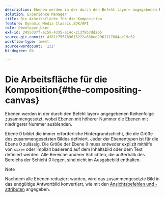 ```yaml
---
description: Ebenen werden in der durch den Befehl layer= angegebenen Reihenfolge zusammengesetzt, wobei Ebenen mit höherer Nummer die Ebenen mit niedrigerer Nummer ausblenden.
solution: Experience Manager
title: Die Arbeitsfläche für die Komposition
feature: Dynamic Media Classic,SDK/API
role: Developer,User
exl-id: 2455d07f-a158-4335-a14c-213f8b3dd265
source-git-commit: 4f81f755789613222a66bed2961117604ae19e62
workflow-type: tm+mt
source-wordcount: '132'
ht-degree: 0%

---
```


# Die Arbeitsfläche für die Komposition{#the-compositing-canvas}

Ebenen werden in der durch den Befehl layer= angegebenen Reihenfolge zusammengesetzt, wobei Ebenen mit höherer Nummer die Ebenen mit niedrigerer Nummer ausblenden.

Ebene 0 bildet die immer erforderliche Hintergrundschicht, die die Größe des zusammengesetzten Bildes definiert. Jeder der Ebenentypen ist für die Ebene 0 zulässig. Die Größe der Ebene 0 muss entweder explizit mithilfe von `size=` oder implizit basierend auf dem Inhaltsbild oder dem Text definiert werden. Alle Bereiche anderer Schichten, die außerhalb des Bereichs der Schicht 0 liegen, sind nicht im Ausgabebild enthalten.

>[!NOTE]
>
>Nachdem alle Ebenen reduziert wurden, wird das zusammengesetzte Bild in das endgültige Antwortbild konvertiert, wie mit den [Ansichtsbefehlen und -attributen](../../../../../../is-api/http-ref/image-serving-api-ref/c-http-protocol-reference/c-syntax-and-features/c-command-overview/r-view-commands-and-attributes.md#reference-8b3d637d080a47a4ba669a7f0de2ba90) angegeben.
